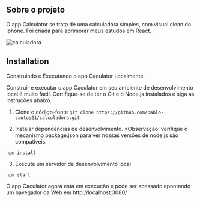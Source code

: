 ## Sobre o projeto

O app Calculator se trata de uma calculadora simples, com visual clean do iphone. Foi criada para aprimorar meus estudos em React.

![calculadora](https://user-images.githubusercontent.com/35129761/209407422-4c8e4357-3ee4-4ea6-ab9f-ececb1ddfe24.jpg)


## Installation

Construindo e Executando o app Caculator Localmente

Construir e executar o app Caculator em seu ambiente de desenvolvimento local é muito fácil. Certifique-se de ter o Git e o Node.js instalados e siga as instruções abaixo.

1. Clone o código-fonte
   `git clone https://github.com/pablo-santos21/calculadora.git`

2. Instalar dependências de desenvolvimento.
   \*Observação: verifique o mecanismo package.json para ver nossas versões de node.js são compatíveis.

`npm install`

3. Execute um servidor de desenvolvimento local

`npm start`

O app Caculator agora está em execução e pode ser acessado apontando um navegador da Web em http://localhost:3080/
